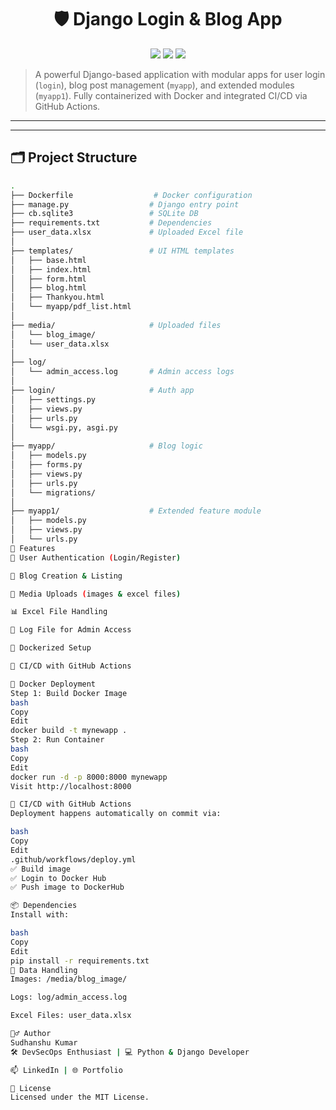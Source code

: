 <h1 align="center">🛡️ Django Login & Blog App</h1>
<p align="center">
  <img src="https://img.shields.io/badge/Django-Login%20%26%20Blog-green?style=for-the-badge&logo=django" />
  <img src="https://img.shields.io/badge/Docker-Deploy-blue?style=for-the-badge&logo=docker" />
  <img src="https://img.shields.io/badge/GitHub%20Actions-CI%2FCD-purple?style=for-the-badge&logo=githubactions" />
</p>

> A powerful Django-based application with modular apps for user login (`login`), blog post management (`myapp`), and extended modules (`myapp1`). Fully containerized with Docker and integrated CI/CD via GitHub Actions.

---
---

## 🗂️ Project Structure

```bash
.
├── Dockerfile                  # Docker configuration
├── manage.py                  # Django entry point
├── cb.sqlite3                 # SQLite DB
├── requirements.txt           # Dependencies
├── user_data.xlsx             # Uploaded Excel file
│
├── templates/                 # UI HTML templates
│   ├── base.html
│   ├── index.html
│   ├── form.html
│   ├── blog.html
│   ├── Thankyou.html
│   └── myapp/pdf_list.html
│
├── media/                     # Uploaded files
│   └── blog_image/
│   └── user_data.xlsx
│
├── log/
│   └── admin_access.log       # Admin access logs
│
├── login/                     # Auth app
│   ├── settings.py
│   ├── views.py
│   ├── urls.py
│   └── wsgi.py, asgi.py
│
├── myapp/                     # Blog logic
│   ├── models.py
│   ├── forms.py
│   ├── views.py
│   ├── urls.py
│   └── migrations/
│
├── myapp1/                    # Extended feature module
│   ├── models.py
│   ├── views.py
│   └── urls.py
🌟 Features
🔐 User Authentication (Login/Register)

📝 Blog Creation & Listing

📁 Media Uploads (images & excel files)

📊 Excel File Handling

📜 Log File for Admin Access

🐳 Dockerized Setup

🔄 CI/CD with GitHub Actions

🐳 Docker Deployment
Step 1: Build Docker Image
bash
Copy
Edit
docker build -t mynewapp .
Step 2: Run Container
bash
Copy
Edit
docker run -d -p 8000:8000 mynewapp
Visit http://localhost:8000

🔁 CI/CD with GitHub Actions
Deployment happens automatically on commit via:

bash
Copy
Edit
.github/workflows/deploy.yml
✅ Build image
✅ Login to Docker Hub
✅ Push image to DockerHub

📦 Dependencies
Install with:

bash
Copy
Edit
pip install -r requirements.txt
📂 Data Handling
Images: /media/blog_image/

Logs: log/admin_access.log

Excel Files: user_data.xlsx

🙋‍♂️ Author
Sudhanshu Kumar
🛠️ DevSecOps Enthusiast | 💻 Python & Django Developer

📫 LinkedIn | 🌐 Portfolio

📜 License
Licensed under the MIT License.



